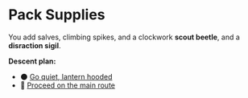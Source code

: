 # Pack Supplies

You add salves, climbing spikes, and a clockwork **scout beetle**, and a **disraction sigil**.

**Descent plan:**
- :new_moon: [Go quiet, lantern hooded](./stealth-approach.md)
- :flashlight: [Proceed on the main route](./beacon-approach.md)
